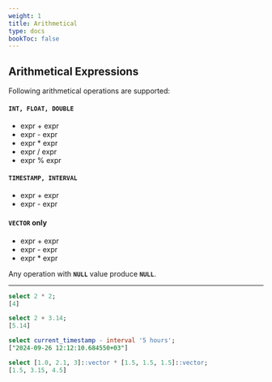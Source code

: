 ```yaml
---
weight: 1
title: Arithmetical
type: docs
bookToc: false
---
```


## Arithmetical Expressions

Following arithmetical operations are supported:

#### **`INT, FLOAT, DOUBLE`**

* expr + expr
* expr - expr
* expr * expr
* expr / expr
* expr % expr

#### **`TIMESTAMP, INTERVAL`**

* expr + expr
* expr - expr

#### **`VECTOR`** only

* expr + expr
* expr - expr
* expr * expr

Any operation with **`NULL`** value produce **`NULL`**.

---

```SQL
select 2 * 2;
[4]

select 2 + 3.14;
[5.14]

select current_timestamp - interval '5 hours';
["2024-09-26 12:12:10.684550+03"]

select [1.0, 2.1, 3]::vector * [1.5, 1.5, 1.5]::vector;
[1.5, 3.15, 4.5]
```
